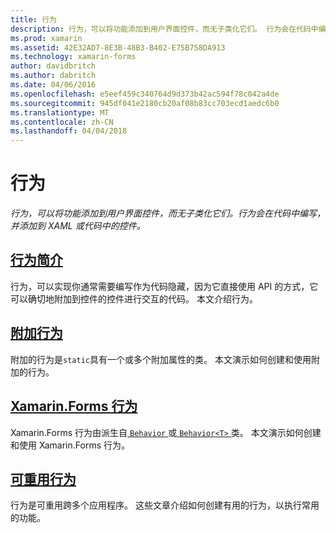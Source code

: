 ```yaml
---
title: 行为
description: 行为，可以将功能添加到用户界面控件，而无子类化它们。 行为会在代码中编写，并添加到 XAML 或代码中的控件。
ms.prod: xamarin
ms.assetid: 42E32AD7-8E3B-48B3-B402-E75B758DA913
ms.technology: xamarin-forms
author: davidbritch
ms.author: dabritch
ms.date: 04/06/2016
ms.openlocfilehash: e5eef459c340764d9d373b42ac594f78c042a4de
ms.sourcegitcommit: 945df041e2180cb20af08b83cc703ecd1aedc6b0
ms.translationtype: MT
ms.contentlocale: zh-CN
ms.lasthandoff: 04/04/2018
---
```

# <a name="behaviors"></a>行为

_行为，可以将功能添加到用户界面控件，而无子类化它们。行为会在代码中编写，并添加到 XAML 或代码中的控件。_

## <a name="introduction-to-behaviorsintroductionmd"></a>[行为简介](introduction.md)

行为，可以实现你通常需要编写作为代码隐藏，因为它直接使用 API 的方式，它可以确切地附加到控件的控件进行交互的代码。 本文介绍行为。

## <a name="attached-behaviorsattachedmd"></a>[附加行为](attached.md)

附加的行为是`static`具有一个或多个附加属性的类。 本文演示如何创建和使用附加的行为。

## <a name="xamarinforms-behaviorscreatingmd"></a>[Xamarin.Forms 行为](creating.md)

Xamarin.Forms 行为由派生自[ `Behavior` ](https://developer.xamarin.com/api/type/Xamarin.Forms.Behavior/)或[ `Behavior<T>` ](https://developer.xamarin.com/api/type/Xamarin.Forms.Behavior%3CT%3E/)类。 本文演示如何创建和使用 Xamarin.Forms 行为。

## <a name="reusable-behaviorsreusableindexmd"></a>[可重用行为](reusable/index.md)

行为是可重用跨多个应用程序。 这些文章介绍如何创建有用的行为，以执行常用的功能。

